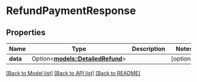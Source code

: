 # RefundPaymentResponse

## Properties

Name | Type | Description | Notes
------------ | ------------- | ------------- | -------------
**data** | Option<[**models::DetailedRefund**](DetailedRefund.md)> |  | [optional]

[[Back to Model list]](../README.md#documentation-for-models) [[Back to API list]](../README.md#documentation-for-api-endpoints) [[Back to README]](../README.md)


